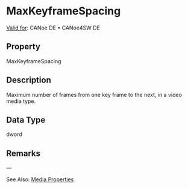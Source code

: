 # MaxKeyframeSpacing

[Valid for](../../../Shared/FeatureAvailability.md):  CANoe DE • CANoe4SW DE

## Property

MaxKeyframeSpacing

## Description

Maximum number of frames from one key frame to the next, in a video media type.

## Data Type

dword

## Remarks

—

See Also: [Media Properties](../CAPLfunctionsMediaProperties.md#aanchor20862)
